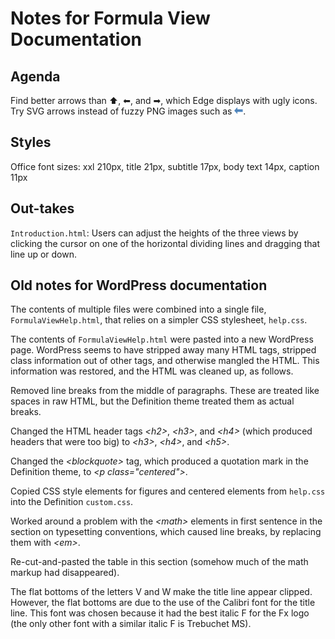 # Notes for Formula View Documentation

## Agenda

Find better arrows than &#11014;, &#11013;, and &#10145;, which Edge displays with ugly icons.  Try SVG arrows instead of fuzzy PNG images such as ![this](Help/Images/left.png).

## Styles

Office font sizes: xxl 210px, title 21px, subtitle 17px, body text 14px, caption 11px

## Out-takes

`Introduction.html`: Users can adjust the heights of the three views by clicking the cursor on one of the horizontal dividing lines and dragging that line up or down.

## Old notes for WordPress documentation

The contents of multiple files were combined into a single file, `FormulaViewHelp.html`, that relies on a simpler CSS stylesheet, `help.css`.

The contents of `FormulaViewHelp.html` were pasted into a new WordPress page.  WordPress seems to have stripped away many HTML tags, stripped class information out of other tags, and otherwise mangled the HTML.  This information was restored, and the HTML was cleaned up, as follows.

Removed line breaks from the middle of paragraphs.  These are treated like spaces in raw HTML, but the Definition theme treated them as actual breaks.

Changed the HTML header tags _&lt;h2&gt;_, _&lt;h3&gt;_, and _&lt;h4&gt;_ (which produced headers that were too big) to _&lt;h3&gt;_, _&lt;h4&gt;_, and _&lt;h5&gt;_.

Changed the _&lt;blockquote&gt;_ tag, which produced a quotation mark in the Definition theme, to _&lt;p class="centered"&gt;_.

Copied CSS style elements for figures and centered elements from `help.css` into the Definition `custom.css`.

Worked around a problem with the _&lt;math&gt;_ elements in first sentence in the section on typesetting conventions, which caused line breaks, by replacing them with _&lt;em&gt;_.

Re-cut-and-pasted the table in this section (somehow much of the math markup had disappeared).

The flat bottoms of the letters V and W make the title line appear clipped.  However, the flat bottoms are due to the use of the Calibri font for the title line.  This font was chosen because it had the best italic F for the Fx logo (the only other font with a similar italic F is Trebuchet MS).
